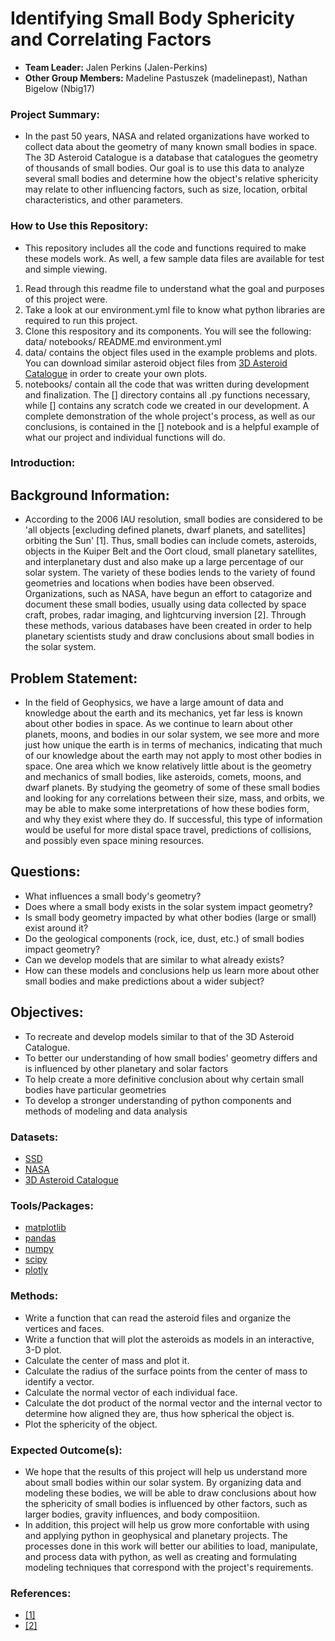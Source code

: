 # Identifying Small Body Sphericity and Correlating Factors
- **Team Leader:** Jalen Perkins (Jalen-Perkins)
- **Other Group Members:** Madeline Pastuszek (madelinepast), Nathan Bigelow (Nbig17)
### Project Summary:
- In the past 50 years, NASA and related organizations have worked to collect data about the geometry of many known small bodies in space. The 3D Asteroid Catalogue is a database that catalogues the geometry of thousands of small bodies. Our goal is to use this data to analyze several small bodies and determine how the object's relative sphericity may relate to other influencing factors, such as size, location, orbital characteristics, and other parameters. 
### How to Use this Repository:
- This repository includes all the code and functions required to make these models work. As well, a few sample data files are available for test and simple viewing.
1. Read through this readme file to understand what the goal and purposes of this project were. 
2. Take a look at our environment.yml file to know what python libraries are required to run this project.
3. Clone this respository and its components. You will see the following:
data/
notebooks/
README.md
environment.yml
4. data/ contains the object files used in the example problems and plots. You can download similar asteroid object files from [3D Asteroid Catalogue](https://3d-asteroids.space/) in order to create your own plots.
5. notebooks/ contain all the code that was written during development and finalization. The [] directory contains all .py functions necessary, while [] contains any scratch code we created in our development. A complete demonstration of the whole project's process, as well as our conclusions, is contained in the [] notebook and is a helpful example of what our project and individual functions will do.

### Introduction:

## Background Information:
- According to the 2006 IAU resolution, small bodies are considered to be 'all objects [excluding defined planets, dwarf planets, and satellites] orbiting the Sun' [1]. Thus, small bodies can include comets, asteroids, objects in the Kuiper Belt and the Oort cloud, small planetary satellites, and interplanetary dust and also make up a large percentage of our solar system. The variety of these bodies lends to the variety of found geometries and locations when bodies have been observed. Organizations, such as NASA, have begun an effort to catagorize and document these small bodies, usually using data collected by space craft, probes, radar imaging, and lightcurving inversion [2]. Through these methods, various databases have been created in order to help planetary scientists study and draw conclusions about small bodies in the solar system.

## Problem Statement:
- In the field of Geophysics, we have a large amount of data and knowledge about the earth and its mechanics, yet far less is known about other bodies in space. As we continue to learn about other planets, moons, and bodies in our solar system, we see more and more just how unique the earth is in terms of mechanics, indicating that much of our knowledge about the earth may not apply to most other bodies in space. One area which we know relatively little about is the geometry and mechanics of small bodies, like asteroids, comets, moons, and dwarf planets. By studying the geometry of some of these small bodies and looking for any correlations between their size, mass, and orbits, we may be able to make some interpretations of how these bodies form, and why they exist where they do. If successful, this type of information would be useful for more distal space travel, predictions of collisions, and possibly even space mining resources. 

## Questions:
- What influences a small body's geometry?
- Does where a small body exists in the solar system impact geometry?
- Is small body geometry impacted by what other bodies (large or small) exist around it?
- Do the geological components (rock, ice, dust, etc.) of small bodies impact geometry?
- Can we develop models that are similar to what already exists?
- How can these models and conclusions help us learn more about other small bodies and make predictions about a wider subject?
## Objectives:
- To recreate and develop models similar to that of the 3D Asteroid Catalogue.
- To better our understanding of how small bodies' geometry differs and is influenced by other planetary and solar factors
- To help create a more definitive conclusion about why certain small bodies have particular geometries
- To develop a stronger understanding of python components and methods of modeling and data analysis

### Datasets:
- [SSD](https://ssd.jpl.nasa.gov/tools/gravity.html#/)
- [NASA](https://pdssbn.astro.umd.edu/index.shtml)
- [3D Asteroid Catalogue](https://3d-asteroids.space/) 

### Tools/Packages:
- [matplotlib](https://matplotlib.org/)
- [pandas](https://pandas.pydata.org/)
- [numpy](https://numpy.org/)
- [scipy](https://pypi.org/project/Scripy/)
- [plotly](https://plotly.com/)

### Methods:
- Write a function that can read the asteroid files and organize the vertices and faces.
- Write a function that will plot the asteroids as models in an interactive, 3-D plot.
- Calculate the center of mass and plot it.
- Calculate the radius of the surface points from the center of mass to identify a vector.
- Calculate the normal vector of each individual face.
- Calculate the dot product of the normal vector and the internal vector to determine how aligned they are, thus how spherical the object is.
- Plot the sphericity of the object.

### Expected Outcome(s):
- We hope that the results of this project will help us understand more about small bodies within our solar system. By organizing data and modeling these bodies, we will be able to draw conclusions about how the sphericity of small bodies is influenced by other factors, such as larger bodies, gravity influences, and body compositiion.
- In addition, this project will help us grow more confortable with using and applying python in geophysical and planetary projects. The processes done in this work will better our abilities to load, manipulate, and process data with python, as well as creating and formulating modeling techniques that correspond with the project's requirements. 

### References:
- [[1]](https://www.iau.org/news/pressreleases/detail/iau0603/#3)
- [[2]](https://3d-asteroids.space/)
